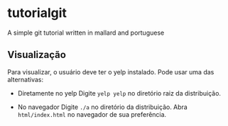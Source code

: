 tutorialgit
===========

A simple git tutorial written in mallard and portuguese

Visualização
------------

Para visualizar, o usuário deve ter o yelp instalado. Pode usar uma das alternativas:
* Diretamente no yelp
  Digite `yelp yelp` no diretório raiz da distribuição.
  
* No navegador
  Digite `./a` no diretório da distribuição.
  Abra `html/index.html` no navegador de sua preferência.
